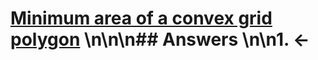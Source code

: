 # [Minimum area of a convex grid polygon](https://projecteuler.net/problem=742) \n\n\n## Answers \n\n1. &larr;
